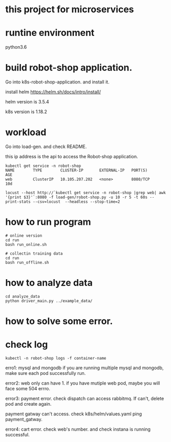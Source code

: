 # this project for microservices

# runtine environment
python3.6

# build robot-shop application.

Go into k8s-robot-shop-application. and install it. 

install helm https://helm.sh/docs/intro/install/

helm version is 3.5.4

k8s version is 1.18.2

# workload

Go into load-gen. and check README.

this ip address is the api to access  the Robot-shop application. 
```
kubectl get service -n robot-shop
NAME        TYPE        CLUSTER-IP       EXTERNAL-IP   PORT(S)              AGE
web         ClusterIP   10.105.207.202   <none>        8080/TCP             10d
```
```
locust --host http://`kubectl get service -n robot-shop |grep web| awk '{print $3}'`:8080 -f load-gen/robot-shop.py -u 10 -r 5 -t 60s --print-stats --csv=locust  --headless --stop-time=2
```


# how to run program
```
# online version
cd run
bash run_online.sh
```

```
# collectin training data 
cd run
bash run_offline.sh
```


# how to analyze data

```
cd analyze_data
python driver_main.py ../example_data/
```


# how to solve some error.

# check log
```
kubectl -n robot-shop logs -f container-name
```

erro1: mysql and mongodb
if you are running multiple mysql and mongodb, make sure each pod successfully run.

error2: web only can have 1. if you have mutiple web pod, maybe you will face some 504 errro.


error3: payment error. 
check dispatch can access rabbitmq. If can't, delete pod and create again. 

payment gatway can't access.  check k8s/helm/values.yaml ping payment\_gatway.

error4: cart error. check web's number. and check instana is running successful. 


